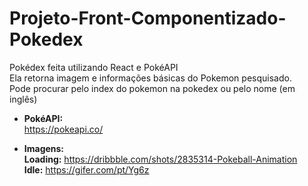 # Projeto-Front-Componentizado-Pokedex
Pokédex feita utilizando React e PokéAPI\
Ela retorna imagem e informações básicas do Pokemon pesquisado.\
Pode procurar pelo index do pokemon na pokedex ou pelo nome (em inglês)


 - **PokéAPI:** \
 https://pokeapi.co/
 
 - **Imagens:**\
 **Loading:** https://dribbble.com/shots/2835314-Pokeball-Animation \
 **Idle:** https://gifer.com/pt/Yg6z
